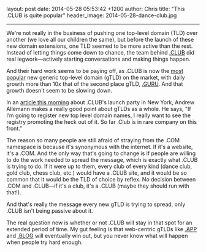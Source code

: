 layout: post
date: 2014-05-28 05:53:42 +1200
author: Chris
title: "This .CLUB is quite popular"
header_image: 2014-05-28-dance-club.jpg
  
----

<!-- excerpt -->

We're not really in the business of pushing one top-level domain (TLD) over another (we love all our children the same), but before the launch of these new domain extensions, one TLD seemed to be more active than the rest. Instead of letting things come down to chance, the team behind [.CLUB](https://iwantmyname.com/domains/dot-club) did real legwork—actively starting conversations and making things happen. 

And their hard work seems to be paying off, as .CLUB is now the [most popular](http://namestat.org/) new generic top-level domain (gTLD) on the market, with daily growth more than 10x that of the second place gTLD, [.GURU](https://iwantmyname.com/domains/dot-guru). And that growth doesn't seem to be slowing down. 

<!-- /excerpt -->

In an [article this morning](http://domainnamewire.com/2014/05/27/in-da-club-50-cent-new-tld/) about .CLUB's launch party in New York, Andrew Allemann makes a really good point about gTLDs as a whole. He says, "If I’m going to register new top level domain names, I really want to see the registry promoting the heck out of it. So far .Club is in rare company on this front."

The reason so many people are still afraid of straying from the .COM namespace is because it's synonymous with the internet. If it's a website, it's a .COM. And the only way that's going to change is if people are willing to do the work needed to spread the message, which is exactly what .CLUB is trying to do. If it were up to them, every club of every kind (dance club, gold club, chess club, etc.) would have a .CLUB site, and it would be so common that it would be the TLD of choice by reflex. No decision between .COM and .CLUB—if it's a club, it's a .CLUB (maybe they should run with that!).

And that's really the message every new gTLD is trying to spread, only .CLUB isn't being passive about it. 

The real question now is whether or not .CLUB will stay in that spot for an extended period of time. My gut feeling is that web-centric gTLDs like [.APP](https://iwantmyname.com/domains/dot-app) and [.BLOG](https://iwantmyname.com/domains/dot-blog) will eventually win out, but you never know what will happen when people try hard enough.
